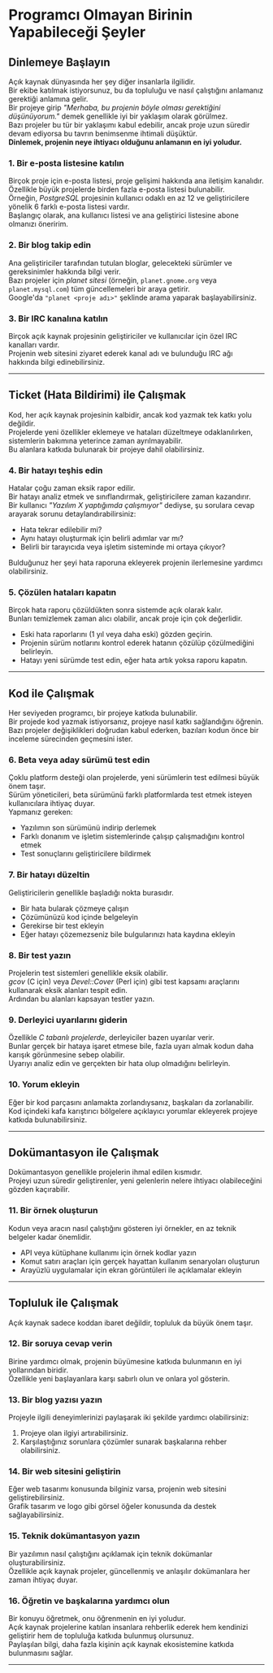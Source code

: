 # Programcı Olmayan Birinin Yapabileceği Şeyler  

## Dinlemeye Başlayın  

Açık kaynak dünyasında her şey diğer insanlarla ilgilidir.  
Bir ekibe katılmak istiyorsunuz, bu da topluluğu ve nasıl çalıştığını anlamanız gerektiği anlamına gelir.  
Bir projeye girip *"Merhaba, bu projenin böyle olması gerektiğini düşünüyorum."* demek genellikle iyi bir yaklaşım olarak görülmez.  
Bazı projeler bu tür bir yaklaşımı kabul edebilir, ancak proje uzun süredir devam ediyorsa bu tavrın benimsenme ihtimali düşüktür.  
**Dinlemek, projenin neye ihtiyacı olduğunu anlamanın en iyi yoludur.**  

### 1. **Bir e-posta listesine katılın**  
Birçok proje için e-posta listesi, proje gelişimi hakkında ana iletişim kanalıdır.  
Özellikle büyük projelerde birden fazla e-posta listesi bulunabilir.  
Örneğin, *PostgreSQL* projesinin kullanıcı odaklı en az 12 ve geliştiricilere yönelik 6 farklı e-posta listesi vardır.  
Başlangıç olarak, ana kullanıcı listesi ve ana geliştirici listesine abone olmanızı öneririm.  

### 2. **Bir blog takip edin**  
Ana geliştiriciler tarafından tutulan bloglar, gelecekteki sürümler ve gereksinimler hakkında bilgi verir.  
Bazı projeler için *planet sitesi* (örneğin, `planet.gnome.org` veya `planet.mysql.com`) tüm güncellemeleri bir araya getirir.  
Google'da `"planet <proje adı>"` şeklinde arama yaparak başlayabilirsiniz.  

### 3. **Bir IRC kanalına katılın**  
Birçok açık kaynak projesinin geliştiriciler ve kullanıcılar için özel IRC kanalları vardır.  
Projenin web sitesini ziyaret ederek kanal adı ve bulunduğu IRC ağı hakkında bilgi edinebilirsiniz.  

---

## Ticket (Hata Bildirimi) ile Çalışmak  

Kod, her açık kaynak projesinin kalbidir, ancak kod yazmak tek katkı yolu değildir.  
Projelerde yeni özellikler eklemeye ve hataları düzeltmeye odaklanılırken, sistemlerin bakımına yeterince zaman ayrılmayabilir.  
Bu alanlara katkıda bulunarak bir projeye dahil olabilirsiniz.  

### 4. **Bir hatayı teşhis edin**  
Hatalar çoğu zaman eksik rapor edilir.  
Bir hatayı analiz etmek ve sınıflandırmak, geliştiricilere zaman kazandırır.  
Bir kullanıcı *"Yazılım X yaptığımda çalışmıyor"* dediyse, şu sorulara cevap arayarak sorunu detaylandırabilirsiniz:  

- Hata tekrar edilebilir mi?  
- Aynı hatayı oluşturmak için belirli adımlar var mı?  
- Belirli bir tarayıcıda veya işletim sisteminde mi ortaya çıkıyor?  

Bulduğunuz her şeyi hata raporuna ekleyerek projenin ilerlemesine yardımcı olabilirsiniz.  

### 5. **Çözülen hataları kapatın**  
Birçok hata raporu çözüldükten sonra sistemde açık olarak kalır.  
Bunları temizlemek zaman alıcı olabilir, ancak proje için çok değerlidir.  

- Eski hata raporlarını (1 yıl veya daha eski) gözden geçirin.  
- Projenin sürüm notlarını kontrol ederek hatanın çözülüp çözülmediğini belirleyin.  
- Hatayı yeni sürümde test edin, eğer hata artık yoksa raporu kapatın.  

---

## Kod ile Çalışmak  

Her seviyeden programcı, bir projeye katkıda bulunabilir.  
Bir projede kod yazmak istiyorsanız, projeye nasıl katkı sağlandığını öğrenin.  
Bazı projeler değişiklikleri doğrudan kabul ederken, bazıları kodun önce bir inceleme sürecinden geçmesini ister.  

### 6. **Beta veya aday sürümü test edin**  
Çoklu platform desteği olan projelerde, yeni sürümlerin test edilmesi büyük önem taşır.  
Sürüm yöneticileri, beta sürümünü farklı platformlarda test etmek isteyen kullanıcılara ihtiyaç duyar.  
Yapmanız gereken:  

- Yazılımın son sürümünü indirip derlemek  
- Farklı donanım ve işletim sistemlerinde çalışıp çalışmadığını kontrol etmek  
- Test sonuçlarını geliştiricilere bildirmek  

### 7. **Bir hatayı düzeltin**  
Geliştiricilerin genellikle başladığı nokta burasıdır.  

- Bir hata bularak çözmeye çalışın  
- Çözümünüzü kod içinde belgeleyin  
- Gerekirse bir test ekleyin  
- Eğer hatayı çözemezseniz bile bulgularınızı hata kaydına ekleyin  

### 8. **Bir test yazın**  
Projelerin test sistemleri genellikle eksik olabilir.  
*gcov* (C için) veya *Devel::Cover* (Perl için) gibi test kapsamı araçlarını kullanarak eksik alanları tespit edin.  
Ardından bu alanları kapsayan testler yazın.  

### 9. **Derleyici uyarılarını giderin**  
Özellikle *C tabanlı projelerde*, derleyiciler bazen uyarılar verir.  
Bunlar gerçek bir hataya işaret etmese bile, fazla uyarı almak kodun daha karışık görünmesine sebep olabilir.  
Uyarıyı analiz edin ve gerçekten bir hata olup olmadığını belirleyin.  

### 10. **Yorum ekleyin**  
Eğer bir kod parçasını anlamakta zorlandıysanız, başkaları da zorlanabilir.  
Kod içindeki kafa karıştırıcı bölgelere açıklayıcı yorumlar ekleyerek projeye katkıda bulunabilirsiniz.  

---

## Dokümantasyon ile Çalışmak  

Dokümantasyon genellikle projelerin ihmal edilen kısmıdır.  
Projeyi uzun süredir geliştirenler, yeni gelenlerin nelere ihtiyacı olabileceğini gözden kaçırabilir.  

### 11. **Bir örnek oluşturun**  
Kodun veya aracın nasıl çalıştığını gösteren iyi örnekler, en az teknik belgeler kadar önemlidir.  

- API veya kütüphane kullanımı için örnek kodlar yazın  
- Komut satırı araçları için gerçek hayattan kullanım senaryoları oluşturun  
- Arayüzlü uygulamalar için ekran görüntüleri ile açıklamalar ekleyin  

---

## Topluluk ile Çalışmak  

Açık kaynak sadece koddan ibaret değildir, topluluk da büyük önem taşır.  

### 12. **Bir soruya cevap verin**  
Birine yardımcı olmak, projenin büyümesine katkıda bulunmanın en iyi yollarından biridir.  
Özellikle yeni başlayanlara karşı sabırlı olun ve onlara yol gösterin.  

### 13. **Bir blog yazısı yazın**  
Projeyle ilgili deneyimlerinizi paylaşarak iki şekilde yardımcı olabilirsiniz:  

1. Projeye olan ilgiyi artırabilirsiniz.  
2. Karşılaştığınız sorunlara çözümler sunarak başkalarına rehber olabilirsiniz.  

### 14. **Bir web sitesini geliştirin**  
Eğer web tasarımı konusunda bilginiz varsa, projenin web sitesini geliştirebilirsiniz.  
Grafik tasarım ve logo gibi görsel öğeler konusunda da destek sağlayabilirsiniz.  

### 15. **Teknik dokümantasyon yazın**  
Bir yazılımın nasıl çalıştığını açıklamak için teknik dokümanlar oluşturabilirsiniz.  
Özellikle açık kaynak projeler, güncellenmiş ve anlaşılır dokümanlara her zaman ihtiyaç duyar.  

### 16. **Öğretin ve başkalarına yardımcı olun**  
Bir konuyu öğretmek, onu öğrenmenin en iyi yoludur.  
Açık kaynak projelerine katılan insanlara rehberlik ederek hem kendinizi geliştirir hem de topluluğa katkıda bulunmuş olursunuz.  
Paylaşılan bilgi, daha fazla kişinin açık kaynak ekosistemine katkıda bulunmasını sağlar.  

---
